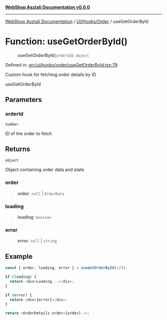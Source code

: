 [**WebShop Asztali Documentation v0.0.0**](../../../../README.md)

***

[WebShop Asztali Documentation](../../../../modules.md) / [UI/Hooks/Order](../README.md) / useGetOrderById

# Function: useGetOrderById()

> **useGetOrderById**(`orderId`): `object`

Defined in: [src/ui/hooks/order/useGetOrderById.tsx:79](https://github.com/yourusername/webshop_asztali/blob/6cd6b8ff5f7d5531f80a92ddbde9cd7ab8ecd569/src/ui/hooks/order/useGetOrderById.tsx#L79)

Custom hook for fetching order details by ID

 useGetOrderById

## Parameters

### orderId

`number`

ID of the order to fetch

## Returns

`object`

Object containing order data and state

### order

> **order**: `null` \| `OrderData`

### loading

> **loading**: `boolean`

### error

> **error**: `null` \| `string`

## Example

```ts
const { order, loading, error } = useGetOrderById(123);

if (loading) {
  return <div>Loading...</div>;
}

if (error) {
  return <div>{error}</div>;
}

return <OrderDetails order={order} />;
```
